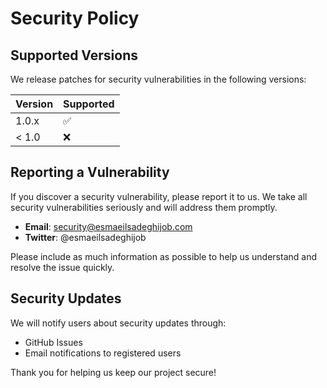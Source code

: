 # Security Policy

## Supported Versions

We release patches for security vulnerabilities in the following versions:

| Version | Supported          |
| ------- | ------------------ |
| 1.0.x   | :white_check_mark: |
| < 1.0   | :x:                |

## Reporting a Vulnerability

If you discover a security vulnerability, please report it to us. We take all security vulnerabilities seriously and will address them promptly.

- **Email**: security@esmaeilsadeghijob.com
- **Twitter**: @esmaeilsadeghijob

Please include as much information as possible to help us understand and resolve the issue quickly.

## Security Updates

We will notify users about security updates through:

- GitHub Issues
- Email notifications to registered users

Thank you for helping us keep our project secure!

